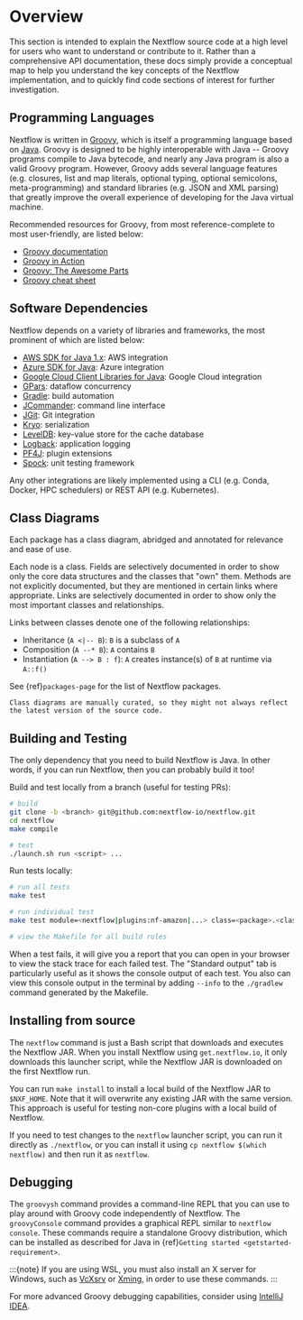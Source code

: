 # Overview

This section is intended to explain the Nextflow source code at a high level for users who want to understand or contribute to it. Rather than a comprehensive API documentation, these docs simply provide a conceptual map to help you understand the key concepts of the Nextflow implementation, and to quickly find code sections of interest for further investigation.

## Programming Languages

Nextflow is written in [Groovy](http://groovy-lang.org/), which is itself a programming language based on [Java](https://www.java.com/). Groovy is designed to be highly interoperable with Java -- Groovy programs compile to Java bytecode, and nearly any Java program is also a valid Groovy program. However, Groovy adds several language features (e.g. closures, list and map literals, optional typing, optional semicolons, meta-programming) and standard libraries (e.g. JSON and XML parsing) that greatly improve the overall experience of developing for the Java virtual machine.

Recommended resources for Groovy, from most reference-complete to most user-friendly, are listed below:

- [Groovy documentation](http://groovy-lang.org/documentation.html)
- [Groovy in Action](https://www.manning.com/books/groovy-in-action-second-edition)
- [Groovy: The Awesome Parts](https://www.slideshare.net/paulk_asert/awesome-groovy)
- [Groovy cheat sheet](http://www.cheat-sheets.org/saved-copy/rc015-groovy_online.pdf)

## Software Dependencies

Nextflow depends on a variety of libraries and frameworks, the most prominent of which are listed below:

- [AWS SDK for Java 1.x](https://aws.amazon.com/sdk-for-java/): AWS integration
- [Azure SDK for Java](https://learn.microsoft.com/en-us/azure/developer/java/sdk/): Azure integration
- [Google Cloud Client Libraries for Java](https://cloud.google.com/java/docs/reference): Google Cloud integration
- [GPars](http://gpars.org/1.2.1/guide/guide/dataflow.html): dataflow concurrency
- [Gradle](https://gradle.org/): build automation
- [JCommander](https://jcommander.org/): command line interface
- [JGit](https://www.eclipse.org/jgit/): Git integration
- [Kryo](https://github.com/EsotericSoftware/kryo): serialization
- [LevelDB](https://mvnrepository.com/artifact/org.iq80.leveldb/leveldb): key-value store for the cache database
- [Logback](https://logback.qos.ch/): application logging
- [PF4J](https://pf4j.org/): plugin extensions
- [Spock](https://spockframework.org/): unit testing framework

Any other integrations are likely implemented using a CLI (e.g. Conda, Docker, HPC schedulers) or REST API (e.g. Kubernetes).

## Class Diagrams

Each package has a class diagram, abridged and annotated for relevance and ease of use.

Each node is a class. Fields are selectively documented in order to show only the core data structures and the classes that "own" them. Methods are not explicitly documented, but they are mentioned in certain links where appropriate. Links are selectively documented in order to show only the most important classes and relationships.

Links between classes denote one of the following relationships:

- Inheritance (`A <|-- B`): `B` is a subclass of `A`
- Composition (`A --* B`): `A` contains `B`
- Instantiation (`A --> B : f`): `A` creates instance(s) of `B` at runtime via `A::f()`

See {ref}`packages-page` for the list of Nextflow packages.

```{warning}
Class diagrams are manually curated, so they might not always reflect the latest version of the source code.
```

## Building and Testing

The only dependency that you need to build Nextflow is Java. In other words, if you can run Nextflow, then you can probably build it too!

Build and test locally from a branch (useful for testing PRs):

```bash
# build
git clone -b <branch> git@github.com:nextflow-io/nextflow.git
cd nextflow
make compile

# test
./launch.sh run <script> ...
```

Run tests locally:

```bash
# run all tests
make test

# run individual test
make test module=<nextflow|plugins:nf-amazon|...> class=<package>.<class>

# view the Makefile for all build rules
```

When a test fails, it will give you a report that you can open in your browser to view the stack trace for each failed test. The "Standard output" tab is particularly useful as it shows the console output of each test. You also can view this console output in the terminal by adding `--info` to the `./gradlew` command generated by the Makefile.

## Installing from source

The `nextflow` command is just a Bash script that downloads and executes the Nextflow JAR. When you install Nextflow using `get.nextflow.io`, it only downloads this launcher script, while the Nextflow JAR is downloaded on the first Nextflow run.

You can run `make install` to install a local build of the Nextflow JAR to `$NXF_HOME`. Note that it will overwrite any existing JAR with the same version. This approach is useful for testing non-core plugins with a local build of Nextflow.

If you need to test changes to the `nextflow` launcher script, you can run it directly as `./nextflow`, or you can install it using `cp nextflow $(which nextflow)` and then run it as `nextflow`.

## Debugging

The `groovysh` command provides a command-line REPL that you can use to play around with Groovy code independently of Nextflow. The `groovyConsole` command provides a graphical REPL similar to `nextflow console`. These commands require a standalone Groovy distribution, which can be installed as described for Java in {ref}`Getting started <getstarted-requirement>`.

:::{note}
If you are using WSL, you must also install an X server for Windows, such as [VcXsrv](https://sourceforge.net/projects/vcxsrv/) or [Xming](http://www.straightrunning.com/XmingNotes/), in order to use these commands.
:::

For more advanced Groovy debugging capabilities, consider using [IntelliJ IDEA](https://www.jetbrains.com/idea/).
